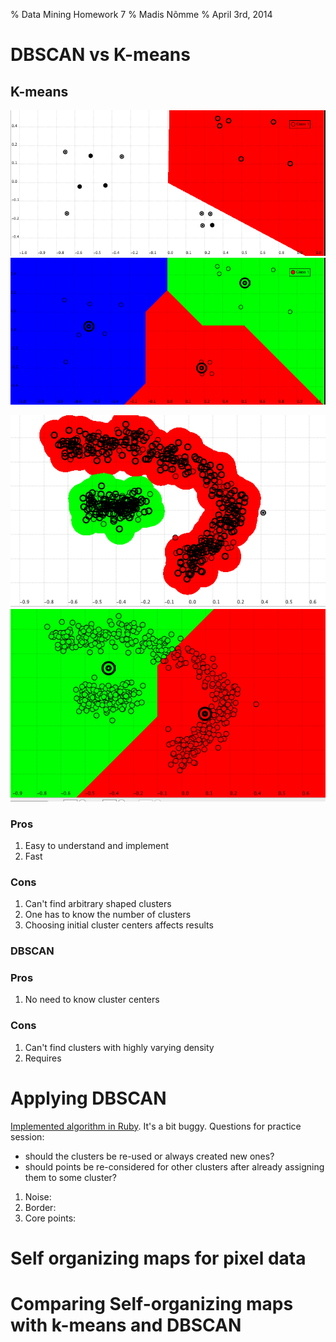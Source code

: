 % Data Mining Homework 7
% Madis Nõmme
% April 3rd, 2014

# DBSCAN vs K-means

## K-means

![Example of DBSCAN cons](DBSCAN-bad.png)
![Example of K-means pros](Kmeans-good.png)

![Example of DBSCAN pros](DBSCAN-good.png)
![Example of K-means cons](Kmeans-bad.png)


### Pros

1. Easy to understand and implement
2. Fast

### Cons

1. Can't find arbitrary shaped clusters
2. One has to know the number of clusters
3. Choosing initial cluster centers affects results

### DBSCAN

### Pros

1. No need to know cluster centers

### Cons

1. Can't find clusters with highly varying density
2. Requires


# Applying DBSCAN

[Implemented algorithm in Ruby](https://github.com/madis/ut-data_mining/blob/master/hw7/practice_7_solutions.rb#L70). It's a bit buggy. Questions for practice session:

  - should the clusters be re-used or always created new ones?
  - should points be re-considered for other clusters after already assigning them to some cluster?

1. Noise:
2. Border:
3. Core points:

# Self organizing maps for pixel data

# Comparing Self-organizing maps with k-means and DBSCAN




